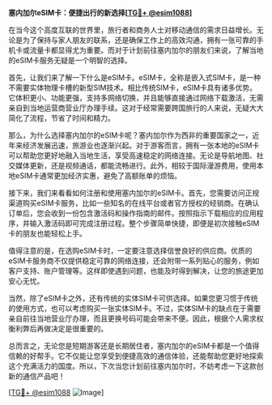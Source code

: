 **塞内加尔eSIM卡：便捷出行的新选择[[TG💪+ @esim1088](https://t.me/s/esim1088)]**

在当今这个高度互联的世界里，旅行者和商务人士对移动通信的需求日益增长。无论是为了保持与家人朋友的联系，还是确保工作上的高效沟通，拥有一张可靠的手机卡或流量卡都显得尤为重要。而对于计划前往塞内加尔的朋友们来说，了解当地的eSIM卡服务无疑是一个明智的选择。

首先，让我们来了解一下什么是eSIM卡。eSIM卡，全称是嵌入式SIM卡，是一种不需要实体物理卡槽的新型SIM技术。相比传统SIM卡，eSIM卡具有诸多优势。它体积更小、功能更强，支持多网络切换，并且能够直接通过网络下载激活，无需亲自到当地运营商营业厅办理手续。这对于经常需要跨国旅行的人来说，无疑大大简化了流程，节省了时间和精力。

那么，为什么选择塞内加尔的eSIM卡呢？塞内加尔作为西非的重要国家之一，近年来经济发展迅速，旅游业也逐渐兴起。对于游客而言，拥有一张本地的eSIM卡可以帮助您更好地融入当地生活，享受高速稳定的网络连接。无论是导航地图、社交媒体更新，还是视频通话，都能流畅进行。此外，相较于国际漫游费用，使用本地eSIM卡通常更加经济实惠，避免了高额账单的烦恼。

接下来，我们来看看如何注册和使用塞内加尔的eSIM卡。首先，您需要访问正规渠道购买eSIM卡服务，比如一些知名的在线平台或者官方授权的经销商。在确认订单后，您会收到一份包含激活码和操作指南的邮件。按照指示下载相应的应用程序，并输入激活码即可完成注册过程。整个步骤简单快捷，即便是初次接触eSIM卡的朋友也能轻松上手。

值得注意的是，在选购eSIM卡时，一定要注意选择信誉良好的供应商。优质的eSIM卡服务商不仅提供稳定可靠的网络连接，还会附带一系列贴心的服务，例如客户支持、账户管理等。这样即使遇到问题，也能及时得到解决，让您的旅途更加安心无忧。

当然，除了eSIM卡之外，还有传统的实体SIM卡可供选择。如果您更习惯于传统的使用方式，也可以考虑购买一张实体SIM卡。不过，实体SIM卡的缺点在于需要亲自前往当地营业厅办理，而且更换号码可能会带来不便。因此，根据个人需求权衡利弊后再做决定是很重要的。

总而言之，无论您是短期游客还是长期居住者，塞内加尔的eSIM卡都是一个值得信赖的好帮手。它不仅能让您享受到便捷高效的通信体验，还能帮助您更好地探索这个充满活力的国度。所以，下次当您计划前往塞内加尔时，不妨考虑一下这款创新的通信产品吧！

[[TG💪+ @esim1088](https://t.me/s/esim1088) ![Image](https://i.postimg.cc/4NQfJmqS/Snipaste-2025-05-13-00-14-12.png)]